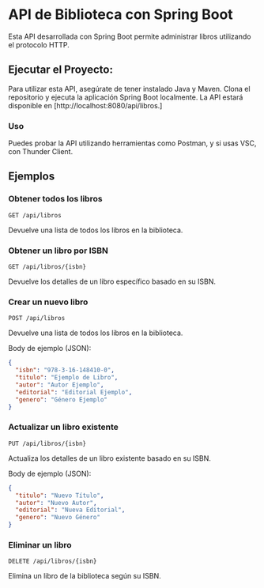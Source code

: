 # API de Biblioteca con Spring Boot

Esta API desarrollada con Spring Boot permite administrar libros utilizando el protocolo HTTP.

## Ejecutar el Proyecto:
Para utilizar esta API, asegúrate de tener instalado Java y Maven. Clona el repositorio y ejecuta la aplicación Spring Boot localmente. La API estará disponible en [http://localhost:8080/api/libros.]

### Uso
Puedes probar la API utilizando herramientas como Postman, y si usas VSC, con Thunder Client.

## Ejemplos

### Obtener todos los libros
```
GET /api/libros
```
Devuelve una lista de todos los libros en la biblioteca.

### Obtener un libro por ISBN
```
GET /api/libros/{isbn}
```
Devuelve los detalles de un libro específico basado en su ISBN.

### Crear un nuevo libro
```
POST /api/libros
```
Devuelve una lista de todos los libros en la biblioteca.

Body de ejemplo (JSON):
```json
{
  "isbn": "978-3-16-148410-0",
  "titulo": "Ejemplo de Libro",
  "autor": "Autor Ejemplo",
  "editorial": "Editorial Ejemplo",
  "genero": "Género Ejemplo"
}
```
### Actualizar un libro existente
```
PUT /api/libros/{isbn}
```
Actualiza los detalles de un libro existente basado en su ISBN.

Body de ejemplo (JSON):
```json
{
  "titulo": "Nuevo Título",
  "autor": "Nuevo Autor",
  "editorial": "Nueva Editorial",
  "genero": "Nuevo Género"
}
```

### Eliminar un libro
```
DELETE /api/libros/{isbn}
```
Elimina un libro de la biblioteca según su ISBN.
